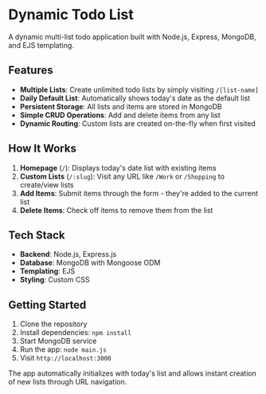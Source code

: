 # Dynamic Todo List

A dynamic multi-list todo application built with Node.js, Express, MongoDB, and EJS templating.

## Features

- **Multiple Lists**: Create unlimited todo lists by simply visiting `/[list-name]`
- **Daily Default List**: Automatically shows today's date as the default list
- **Persistent Storage**: All lists and items are stored in MongoDB
- **Simple CRUD Operations**: Add and delete items from any list
- **Dynamic Routing**: Custom lists are created on-the-fly when first visited

## How It Works

1. **Homepage** (`/`): Displays today's date list with existing items
2. **Custom Lists** (`/:slug`): Visit any URL like `/Work` or `/Shopping` to create/view lists
3. **Add Items**: Submit items through the form - they're added to the current list
4. **Delete Items**: Check off items to remove them from the list

## Tech Stack

- **Backend**: Node.js, Express.js
- **Database**: MongoDB with Mongoose ODM
- **Templating**: EJS
- **Styling**: Custom CSS

## Getting Started

1. Clone the repository
2. Install dependencies: `npm install`
3. Start MongoDB service
4. Run the app: `node main.js`
5. Visit `http://localhost:3000`

The app automatically initializes with today's list and allows instant creation of new lists through URL navigation.